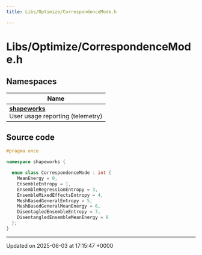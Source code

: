 ```yaml
---
title: Libs/Optimize/CorrespondenceMode.h

---
```


# Libs/Optimize/CorrespondenceMode.h



## Namespaces

| Name           |
| -------------- |
| **[shapeworks](../Namespaces/namespaceshapeworks.md)** <br>User usage reporting (telemetry)  |




## Source code

```cpp
#pragma once

namespace shapeworks {

  enum class CorrespondenceMode : int {
    MeanEnergy = 0,
    EnsembleEntropy = 1,
    EnsembleRegressionEntropy = 3,
    EnsembleMixedEffectsEntropy = 4,
    MeshBasedGeneralEntropy = 5,
    MeshBasedGeneralMeanEnergy = 6,
    DisentagledEnsembleEntropy = 7,
    DisentangledEnsembleMeanEnergy = 8
  };
}
```


-------------------------------

Updated on 2025-06-03 at 17:15:47 +0000
